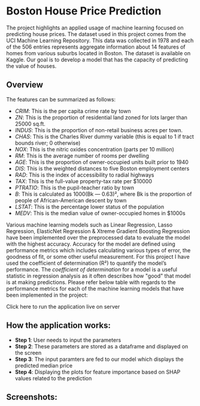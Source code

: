 # Boston House Price Prediction
The project highlights an applied usage of machine learning focused on predicting house prices. The dataset used in this project comes from the UCI Machine Learning Repository. This data was collected in 1978 and each of the 506 entries represents aggregate information about 14 features of homes from various suburbs located in Boston. The dataset is available on Kaggle. Our goal is to develop a model that has the capacity of predicting the value of houses.

## Overview
The features can be summarized as follows:
- *CRIM*: This is the per capita crime rate by town
- *ZN*: This is the proportion of residential land zoned for lots larger than 25000 sq.ft.
- *INDUS*: This is the proportion of non-retail business acres per town.
- *CHAS*: This is the Charles River dummy variable (this is equal to 1 if tract bounds river; 0 otherwise)
- *NOX*: This is the nitric oxides concentration (parts per 10 million)
- *RM*: This is the average number of rooms per dwelling
- *AGE*: This is the proportion of owner-occupied units built prior to 1940
- *DIS*: This is the weighted distances to five Boston employment centers
- *RAD*: This is the index of accessibility to radial highways
- *TAX*: This is the full-value property-tax rate per $10000
- *PTRATIO*: This is the pupil-teacher ratio by town
- *B*: This is calculated as 1000(Bk — 0.63)², where Bk is the proportion of people of African-American descent by town
- *LSTAT*: This is the percentage lower status of the population
- *MEDV*: This is the median value of owner-occupied homes in $1000s

Various machine learning models such as Linear Regression, Lasso Regression, ElasticNet Regression & Xtreme Gradient Boosting Regression have been implemented over the preprocessed data to evaluate the model with the highest accuracy. Accuracy for the model are defined using performance metrics which includes calculating various types of error, the goodness of fit, or some other useful measurement. For this project I have used the coefficient of determination (R²) to quantify the model’s performance. The *coefficient of determination* for a model is a useful statistic in regression analysis as it often describes how "good" that model is at making predictions. Please refer below table with regards to the performance metrics for each of the machine learning models that have been implemented in the project:



Click here to run the application live on server

## How the application works:
- **Step 1**: User needs to input the parameters
- **Step 2**: These parameters are stored as a dataframe and displayed on the screen
- **Step 3**: The input paramters are fed to our model which displays the predicted median price
- **Step 4**: Displaying the plots for feature importance based on SHAP values related to the prediction

## Screenshots:
